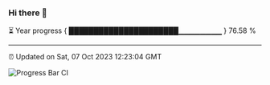 ### Hi there 👋

⏳ Year progress { ██████████████████████▁▁▁▁▁▁▁▁ } 76.58 %

---

⏰ Updated on Sat, 07 Oct 2023 12:23:04 GMT

![Progress Bar CI](https://github.com/liununu/liununu/workflows/Progress%20Bar%20CI/badge.svg)
